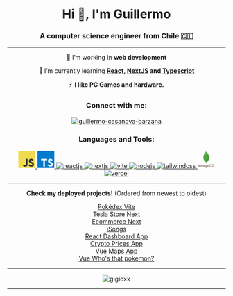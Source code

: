 <h1 align="center">Hi 👋, I'm Guillermo</h1>
<h3 align="center">A computer science engineer from Chile 🇨🇱</h3>

<hr>

<div align="center">
  
🧠 I’m working in **web development**

🌱 I’m currently learning **[React](https://react.dev/), [NextJS](https://nextjs.org/) and [Typescript](https://www.typescriptlang.org/)**

⚡ **I like PC Games and hardware.**
  
</div>

<h3 align="center">Connect with me:</h3>
<p align="center">
<a href="https://linkedin.com/in/guillermo-casanova-barzana" target="blank"><img align="center" src="https://raw.githubusercontent.com/rahuldkjain/github-profile-readme-generator/master/src/images/icons/Social/linked-in-alt.svg" alt="guillermo-casanova-barzana" height="30" width="40" /></a>
</p>

<h3 align="center">Languages and Tools:</h3>

<div align="center">

<a href="https://developer.mozilla.org/en-US/docs/Web/JavaScript" target="_blank" rel="noreferrer"> <img src="https://raw.githubusercontent.com/devicons/devicon/master/icons/javascript/javascript-original.svg" alt="javascript" width="40" height="40"/> </a>
<a href="https://www.typescriptlang.org/" target="_blank" rel="noreferrer"> <img src="https://raw.githubusercontent.com/devicons/devicon/master/icons/typescript/typescript-original.svg" alt="typescript" width="40" height="40"/> </a>
<a href="https://react.dev/" target="_blank" rel="noreferrer"> <img src="https://www.vectorlogo.zone/logos/reactjs/reactjs-icon.svg" alt="reactjs" width="40" height="40"/> </a>
<a href="https://nextjs.org/" target="_blank" rel="noreferrer"> <img src="https://cdn.worldvectorlogo.com/logos/next-js.svg" alt="nextjs" width="40" height="40"/> </a>
<a href="https://vitejs.dev/" target="_blank" rel="noreferrer"> <img src="https://www.svgrepo.com/show/374167/vite.svg" alt="vite" width="40" height="40"/> </a>
<a href="https://nodejs.org" target="_blank" rel="noreferrer"> <img src="https://www.vectorlogo.zone/logos/nodejs/nodejs-icon.svg" alt="nodejs" width="40" height="40"/> </a>
<a href="https://tailwindcss.com/" target="_blank" rel="noreferrer"> <img src="https://www.vectorlogo.zone/logos/tailwindcss/tailwindcss-icon.svg" alt="tailwindcss" width="40" height="40"/> </a>
<a href="https://www.mongodb.com/" target="_blank" rel="noreferrer"> <img src="https://raw.githubusercontent.com/devicons/devicon/master/icons/mongodb/mongodb-original-wordmark.svg" alt="mongodb" width="40" height="40"/> </a>
<a href="https://vercel.com/" target="_blank" rel="noreferrer"> <img src="https://www.svgrepo.com/show/327408/logo-vercel.svg" alt="vercel" width="40" height="40"/> </a>
  
</div>

<hr>

<div align="center">
  
  **Check my deployed projects!** (Ordered from newest to oldest)<br>
  
  <a href="https://pokedex-vite.vercel.app/" target="blank">Pokédex Vite</a><br>
  <a href="https://tesla-store-next.vercel.app/" target="blank">Tesla Store Next</a><br>
  <a href="https://ecommerce-next-gigioxx.vercel.app/" target="blank">Ecommerce Next</a><br>
  <a href="https://i-songs.vercel.app/" target="blank">iSongs</a><br>
  <a href="https://react-dbrd.netlify.app/" target="blank">React Dashboard App</a><br>
  <a href="https://crypto-value.netlify.app/" target="blank">Crypto Prices App</a><br>
  <a href="https://maps-vue-ts.netlify.app/#/" target="blank">Vue Maps App</a><br>
  <a href="https://vue-pkmn.netlify.app/" target="blank">Vue Who's that pokemon?</a><br>
  
</div>
  
<hr>

<p align="center"><img align="center" src="https://github-readme-stats.vercel.app/api/top-langs?username=gigioxx&show_icons=true&theme=dark&locale=en&layout=compact" alt="gigioxx" /></p>

<hr>
